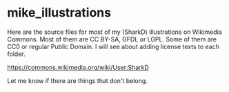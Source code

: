 # mike_illustrations

Here are the source files for most of my (SharkD) illustrations on Wikimedia Commons. Most of them are CC BY-SA, GFDL or LGPL. Some of them are CC0 or regular Public Domain. I will see about adding license texts to each folder.

https://commons.wikimedia.org/wiki/User:SharkD

Let me know if there are things that don't belong.
